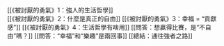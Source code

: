 [[《被討厭的勇氣》1：強人的生活哲學]]  
[[《被討厭的勇氣》2：什麼是真正的自由]]
[[《被討厭的勇氣》3：幸福 = “貢獻感”]] 
[[《被討厭的勇氣》4：生活哲學有啥用]] 
[[問答：想贏得比賽，是“不自由”嗎？]]
[[問答：“幸福”和“樂趣”是兩回事]]
[[總結：通往強者之路]]